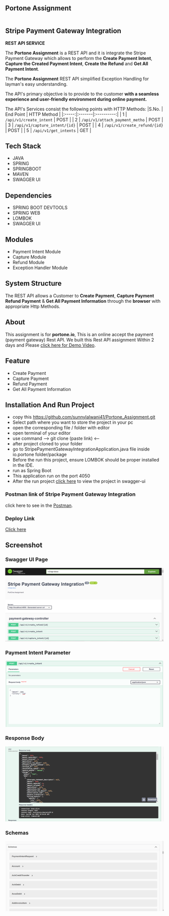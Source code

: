 ## Portone Assignment
<img src="https://oopy.lazyrockets.com/api/v2/notion/image?src=https%3A%2F%2Fprod-files-secure.s3.us-west-2.amazonaws.com%2Fa69b1549-60af-4aa0-b3b7-a2ba8a181ce4%2Fffb8c6ad-7063-4c8f-bdd6-b74cfaa439cd%2FPortOne_%25E1%2584%258B%25E1%2585%25AF%25E1%2586%25AB%25E1%2584%2592%25E1%2585%25A7%25E1%2586%25BC_black.png&blockId=49a975bc-e740-4e40-84c5-3278afc93ead&width=256" alt="" style="margin: auto; display: block;">

## Stripe Payment Gateway Integration

 **REST API SERVICE**

The **Portone Assignment** is a REST API and it is integrate the Stripe Payment Gateway which allows to perform the **Create Payment Intent**, **Capture the Created Payment Intent**, **Create the Refund** and **Get All Payment Intent**.

The **Portone Assignment** REST API simplified Exception Handling for layman's easy understanding. 

The API's primary objective is to provide to the customer **with a seamless experience and user-friendly environment during online payment.**

The API's Services consist the following points with HTTP Methods:
|S.No. | End Point | HTTP Method |
|:-----:|:-------|:----------:|
| 1 | ```/api/v1/create_intent``` | POST |
| 2 | ```/api/v1/attach_payment_metho``` | POST |
| 3 | ```/api/v1/capture_intent/{id}``` | POST |
| 4 | ```/api/v1/create_refund/{id}``` | POST |
| 5 | ```/api/v1/get_intents``` | GET |

## Tech Stack

- JAVA
- SPRING
- SPRINGBOOT
- MAVEN
- SWAGGER UI

## Dependencies

- SPRING BOOT DEVTOOLS
- SPRING WEB
- LOMBOK
- SWAGGER UI
  
## Modules

- Payment Intent Module
- Capture Module
- Refund Module
- Exception Handler Module

## System Structure

The REST API allows a Customer to **Create Payment**, **Capture Payment** **Refund Payment** & **Get All Payment Information** through the **browser** with appropriate Http Methods.

## About
This assignment is for **portone.io**, This is an online accept the payment (payment gateway) Rest API. We built this Rest API assignment Within 2 days and Please [click here for Demo Video](https://drive.google.com/file/d/1h5YWO9Tjh-r-Aey1Fn6W5U5pkTKz143j/view?usp=sharing).

## Feature
- Create Payment
- Capture Payment
- Refund Payment
- Get All Payment Information

## Installation And Run Project

- copy this https://github.com/sunnylalwani41/Portone_Assignment.git
- Select path where you want to store the project in your pc
- open the corresponding file / folder with editor
- open terminal of your editor
- use command --> git clone (paste link) <-- 
- after project cloned to your folder
- go to StripePaymentGatewayIntegrationApplication.java file inside io.portone folder/package
- Before the run this project, ensure LOMBOK should be proper installed in the IDE.
- run as Spring Boot
- This application run on the port 4050
- After the run project [click here](http://localhost:4050/swagger-ui/index.html) to view the project in swagger-ui

### Postman link of Stripe Payment Gateway Integration
click here to see in the [Postman](https://www.postman.com/material-geologist-27820143/workspace/stripe-payment-gateway).

### Deploy Link
[Click here](http://34.0.8.234:4020/swagger-ui/index.html)

## Screenshot

### Swagger UI Page
<img src="images/Swagger UI.PNG" alt="Swagger UI" />

### Payment Intent Parameter
<img src="images/Payment Intent Create.PNG" alt="Payment Intent Create" />

### Response Body
<img src="images/Successfull response.PNG" alt="Successfull response" />

### Schemas
<img src="images/Schemas.PNG" alt="Schemas" />
